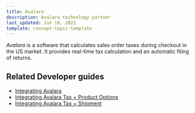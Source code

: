 ```yaml
---
title: Avalara
description: Avalara technology partner
last_updated: Jun 18, 2021
template: concept-topic-template
---
```


*Avalara* is a software that calculates sales order taxes during checkout in the US market. It provides real-time tax calculation and an automatic filing of returns. 

## Related Developer guides

* [Integrating Avalara](/docs/scos/dev/technology-partner-guides/{{page.version}}/taxes/avalara/integrating-avalara.html)
* [Integrating Avalara Tax + Product Options](/docs/scos/dev/technology-partner-guides/{{page.version}}/taxes/avalara/integrating-avalara-tax-product-options.html)
* [Integrating Avalara Tax + Shipment](/docs/scos/dev/technology-partner-guides/{{page.version}}/taxes/avalara/integrating-avalara-tax-shipment.html)
